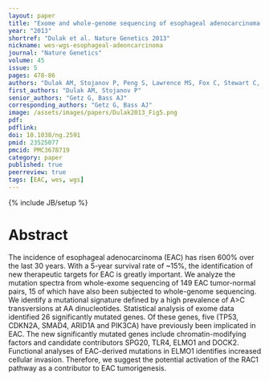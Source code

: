 ```yaml
---
layout: paper
title: "Exome and whole-genome sequencing of esophageal adenocarcinoma identifies recurrent driver events and mutational complexity"
year: "2013"
shortref: "Dulak et al. Nature Genetics 2013"
nickname: wes-wgs-esophageal-adeoncarcinoma
journal: "Nature Genetics"
volume: 45
issue: 5
pages: 478-86
authors: "Dulak AM, Stojanov P, Peng S, Lawrence MS, Fox C, Stewart C, Bandla S, Imamura Y, Schumacher SE, Shefler E, McKenna A, Carter SL, Cibulskis K, Sivachenko A, Saksena G, Voet D, Ramos AH, Auclair D, Thompson K, Sougnez C, Onofrio RC, Guiducci C, Beroukhim R, Zhou Z, Lin L, Lin J, Reddy R, Chang A, Landrenau R, Pennathur A, Ogino S, Luketich JD, Golub TR, Gabriel SB, Lander ES, Beer DG, Godfrey TE, Getz G, Bass AJ"
first_authors: "Dulak AM, Stojanov P"
senior_authors: "Getz G, Bass AJ"
corresponding_authors: "Getz G, Bass AJ"
image: /assets/images/papers/Dulak2013_Fig5.png
pdf:
pdflink:
doi: 10.1038/ng.2591
pmid: 23525077
pmcid: PMC3678719
category: paper
published: true
peerreview: true
tags: [EAC, wes, wgs]
---
```

{% include JB/setup %}

# Abstract

The incidence of esophageal adenocarcinoma (EAC) has risen 600% over the last 30 years. With a 5-year survival rate of ~15%, the identification of new therapeutic targets for EAC is greatly important. We analyze the mutation spectra from whole-exome sequencing of 149 EAC tumor-normal pairs, 15 of which have also been subjected to whole-genome sequencing. We identify a mutational signature defined by a high prevalence of A>C transversions at AA dinucleotides. Statistical analysis of exome data identified 26 significantly mutated genes. Of these genes, five (TP53, CDKN2A, SMAD4, ARID1A and PIK3CA) have previously been implicated in EAC. The new significantly mutated genes include chromatin-modifying factors and candidate contributors SPG20, TLR4, ELMO1 and DOCK2. Functional analyses of EAC-derived mutations in ELMO1 identifies increased cellular invasion. Therefore, we suggest the potential activation of the RAC1 pathway as a contributor to EAC tumorigenesis.

